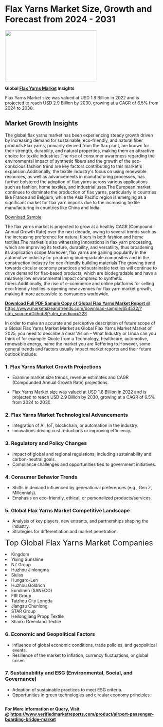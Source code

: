 <H1>Flax Yarns Market Size, Growth and Forecast from 2024 - 2031</H1><img class="aligncenter size-medium wp-image-584254" src="https://thirdeyenews.in/wp-content/uploads/2024/09/Global-Market-Research-300x168.jpeg" alt="" width="300" height="168" /><p><strong>Global&nbsp;<a href="https://www.marketsizeandtrends.com/download-sample/654532/?utm_source=Github8j?utm_medium=223">Flax Yarns Market</a> Insights</strong></p><p>Flax Yarns Market size was valued at USD 1.8 Billion in 2022 and is projected to reach USD 2.9 Billion by 2030, growing at a CAGR of 6.5% from 2024 to 2030.</p><p><h2>Market Growth Insights</h2> <p>The global flax yarns market has been experiencing steady growth driven by increasing demand for sustainable, eco-friendly, and natural fiber products.Flax yarns, primarily derived from the flax plant, are known for their strength, durability, and natural properties, making them an attractive choice for textile industries.The rise of consumer awareness regarding the environmental impact of synthetic fibers and the growth of the eco-conscious fashion trend are key factors contributing to this market's expansion.Additionally, the textile industry's focus on using renewable resources, as well as advancements in manufacturing processes, has further bolstered the adoption of flax yarns across various applications such as fashion, home textiles, and industrial uses.The European market continues to dominate the production of flax yarns, particularly in countries like France and Belgium, while the Asia Pacific region is emerging as a significant market for flax yarn imports due to the increasing textile manufacturing in countries like China and India.</p> <p><a href="#">Download Sample</a></p> <p>The flax yarns market is projected to grow at a healthy CAGR (Compound Annual Growth Rate) over the next decade, owing to several trends such as the increasing preference for natural fibers in both fashion and home textiles.The market is also witnessing innovations in flax yarn processing, which are improving its texture, durability, and versatility, thus broadening its application scope.Moreover, flax yarns are gaining popularity in the automotive industry for producing biodegradable composites and in the construction industry for eco-friendly building materials.The growing trend towards circular economy practices and sustainable textiles will continue to drive demand for flax-based products, which are biodegradable and have a relatively low environmental impact compared to synthetic fibers.Additionally, the rise of e-commerce and online platforms for selling eco-friendly textiles is opening new avenues for flax yarn market growth, making it more accessible to consumers worldwide.</p> <p><a href="#"></p><p><span class=""><strong>Download Full PDF Sample Copy of Global Flax Yarns Market Report</strong> @ <a href="https://www.marketsizeandtrends.com/download-sample/654532/?utm_source=Github8j?utm_medium=223" target="_blank">https://www.marketsizeandtrends.com/download-sample/654532/?utm_source=Github8j?utm_medium=223</a></span></p><p>In order to make an accurate and perceptive description of future scope of a Global&nbsp;Flax Yarns Market Market as Global&nbsp;Flax Yarns Market Market of 2025, you need to describe a clear Vision &ndash; What Industry or Linda can you think of for example: Quote from a Technology, healthcare, automotive, renewable energy, name the market you are Reffering to.However, some general trends and factors usually impact market reports and their future outlook include:</p><h3>1.&nbsp;<strong>Flax Yarns Market Growth Projections</strong></h3><ul><li>Examine market size trends, revenue estimates and CAGR (Compounded Annual Growth Rate) projections.</li><li><p>Flax Yarns Market size was valued at USD 1.8 Billion in 2022 and is projected to reach USD 2.9 Billion by 2030, growing at a CAGR of 6.5% from 2024 to 2030.</p></li></ul><h3>2.&nbsp;<strong>Flax Yarns Market Technological Advancements</strong></h3><ul><li>Integration of AI, IoT, blockchain, or automation in the industry.</li><li>Innovations driving cost reductions or improving efficiency.</li></ul><h3>3.&nbsp;<strong>Regulatory and Policy Changes</strong></h3><ul><li>Impact of global and regional regulations, including sustainability and carbon-neutral goals.</li><li>Compliance challenges and opportunities tied to government initiatives.</li></ul><h3>4.&nbsp;<strong>Consumer Behavior Trends</strong></h3><ul><li>Shifts in demand influenced by generational preferences (e.g., Gen Z, Millennials).</li><li>Emphasis on eco-friendly, ethical, or personalized products/services.</li></ul><h3>5.&nbsp;<strong>Global Flax Yarns Market Competitive Landscape</strong></h3><ul><li>Analysis of key players, new entrants, and partnerships shaping the industry.</li><li>Strategies for differentiation and market penetration.</li></ul><p data-pm-slice="1 1 []"><span style="color: inherit; font-family: inherit; font-size: 25px;">Top Global Flax Yarns Market Companies</span></p><div class="" data-test-id=""><p><li>Kingdom</li><li> Yixing Sunshine</li><li> NZ Group</li><li> Huzhou Jinlongma</li><li> Siulas</li><li> Hungaro-Len</li><li> Huzhou Goldrich</li><li> Eurolinen (SANECO)</li><li> FIR Group</li><li> Taizhou City Longda</li><li> Jiangsu Chunlong</li><li> STAR Group</li><li> Heilongjiang Propp Textile</li><li> Shanxi Greenland Textile</li></p></div><h3>6.&nbsp;<strong>Economic and Geopolitical Factors</strong></h3><ul><li>Influence of global economic conditions, trade policies, and geopolitical events.</li><li>Resilience of the market to inflation, currency fluctuations, or global crises.</li></ul><h3>7.&nbsp;<strong>Sustainability and ESG (Environmental, Social, and Governance)</strong></h3><ul><li>Adoption of sustainable practices to meet ESG criteria.</li><li>Opportunities in green technologies and circular economy principles.</li></ul><h2><strong style="font-size: 14px;">For More Information or Query, Visit @&nbsp;</strong><a style="background-color: #ffffff; font-size: 14px;" href="https://www.marketsizeandtrends.com/report/flax-yarns-market/" target="_blank">https://www.verifiedmarketreports.com/product/airport-passenger-boarding-bridge-market</a></h2>